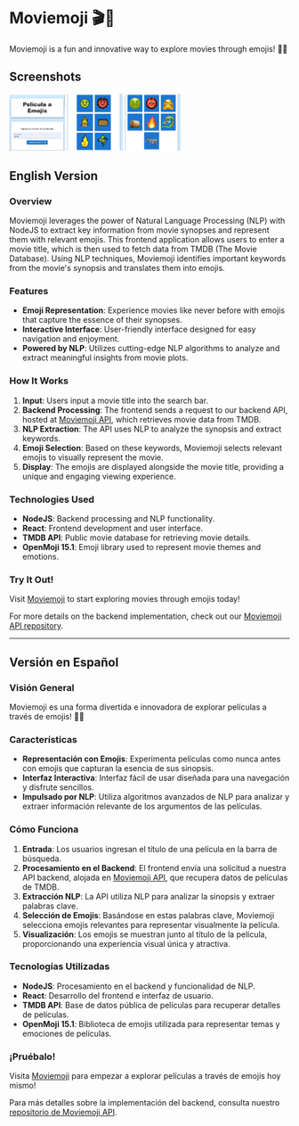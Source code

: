 # Moviemoji 🎬👾

Moviemoji is a fun and innovative way to explore movies through emojis! 🍿✨

## Screenshots

<p float="left" >
  <img src="./images/moviemoji (1).png" width="100" />
  <img src="./images/moviemoji (2).png" width="100" />
  <img src="./images/moviemoji (3).png" width="100" />
</p>

## English Version

### Overview

Moviemoji leverages the power of Natural Language Processing (NLP) with NodeJS to extract key information from movie synopses and represent them with relevant emojis. This frontend application allows users to enter a movie title, which is then used to fetch data from TMDB (The Movie Database). Using NLP techniques, Moviemoji identifies important keywords from the movie's synopsis and translates them into emojis.

### Features

- **Emoji Representation**: Experience movies like never before with emojis that capture the essence of their synopses.
- **Interactive Interface**: User-friendly interface designed for easy navigation and enjoyment.
- **Powered by NLP**: Utilizes cutting-edge NLP algorithms to analyze and extract meaningful insights from movie plots.

### How It Works

1. **Input**: Users input a movie title into the search bar.
2. **Backend Processing**: The frontend sends a request to our backend API, hosted at [Moviemoji API](https://github.com/francisco-renteria/moviemoji-api), which retrieves movie data from TMDB.
3. **NLP Extraction**: The API uses NLP to analyze the synopsis and extract keywords.
4. **Emoji Selection**: Based on these keywords, Moviemoji selects relevant emojis to visually represent the movie.
5. **Display**: The emojis are displayed alongside the movie title, providing a unique and engaging viewing experience.

### Technologies Used

- **NodeJS**: Backend processing and NLP functionality.
- **React**: Frontend development and user interface.
- **TMDB API**: Public movie database for retrieving movie details.
- **OpenMoji 15.1**: Emoji library used to represent movie themes and emotions.

### Try It Out!

Visit [Moviemoji](https://www.moviememoji.com) to start exploring movies through emojis today!

For more details on the backend implementation, check out our [Moviemoji API repository](https://github.com/francisco-renteria/moviemoji-api).

---

## Versión en Español

### Visión General

Moviemoji es una forma divertida e innovadora de explorar películas a través de emojis! 🍿✨

### Características

- **Representación con Emojis**: Experimenta películas como nunca antes con emojis que capturan la esencia de sus sinopsis.
- **Interfaz Interactiva**: Interfaz fácil de usar diseñada para una navegación y disfrute sencillos.
- **Impulsado por NLP**: Utiliza algoritmos avanzados de NLP para analizar y extraer información relevante de los argumentos de las películas.

### Cómo Funciona

1. **Entrada**: Los usuarios ingresan el título de una película en la barra de búsqueda.
2. **Procesamiento en el Backend**: El frontend envía una solicitud a nuestra API backend, alojada en [Moviemoji API](https://github.com/francisco-renteria/moviemoji-api), que recupera datos de películas de TMDB.
3. **Extracción NLP**: La API utiliza NLP para analizar la sinopsis y extraer palabras clave.
4. **Selección de Emojis**: Basándose en estas palabras clave, Moviemoji selecciona emojis relevantes para representar visualmente la película.
5. **Visualización**: Los emojis se muestran junto al título de la película, proporcionando una experiencia visual única y atractiva.

### Tecnologías Utilizadas

- **NodeJS**: Procesamiento en el backend y funcionalidad de NLP.
- **React**: Desarrollo del frontend e interfaz de usuario.
- **TMDB API**: Base de datos pública de películas para recuperar detalles de películas.
- **OpenMoji 15.1**: Biblioteca de emojis utilizada para representar temas y emociones de películas.

### ¡Pruébalo!

Visita [Moviemoji](https://www.moviememoji.com) para empezar a explorar películas a través de emojis hoy mismo!

Para más detalles sobre la implementación del backend, consulta nuestro [repositorio de Moviemoji API](https://github.com/francisco-renteria/moviemoji-api).
